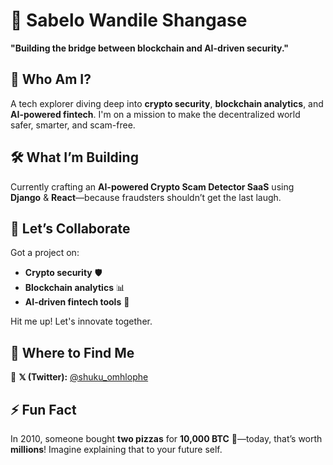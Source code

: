 # 🚀 Sabelo Wandile Shangase  

**"Building the bridge between blockchain and AI-driven security."**  

## 👾 Who Am I?  
A tech explorer diving deep into **crypto security**, **blockchain analytics**, and **AI-powered fintech**. I'm on a mission to make the decentralized world safer, smarter, and scam-free.  

## 🛠️ What I’m Building  
Currently crafting an **AI-powered Crypto Scam Detector SaaS** using **Django** & **React**—because fraudsters shouldn’t get the last laugh.  

## 🤝 Let’s Collaborate  
Got a project on:  
- **Crypto security** 🛡️  
- **Blockchain analytics** 📊  
- **AI-driven fintech tools** 🤖  

Hit me up! Let's innovate together.  

## 📡 Where to Find Me  
📍 **𝕏 (Twitter):** [@shuku_omhlophe](https://twitter.com/shuku_omhlophe)  

## ⚡ Fun Fact  
In 2010, someone bought **two pizzas** for **10,000 BTC** 🍕—today, that’s worth **millions**! Imagine explaining that to your future self.  
